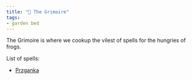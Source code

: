```yaml
---
title: "🍳 The Grimoire"
tags:
- garden bed
---
```


The Grimoire is where we cookup the vilest of spells for the hungries of frogs.

List of spells:
- [Przganka](content/notes/grimoire/przganka.md)